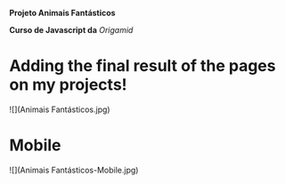 **Projeto Animais Fantásticos**

**Curso de Javascript da** _Origamid_

# Adding the final result of the pages on my projects!

![](Animais Fantásticos.jpg)

# Mobile

![](Animais Fantásticos-Mobile.jpg)